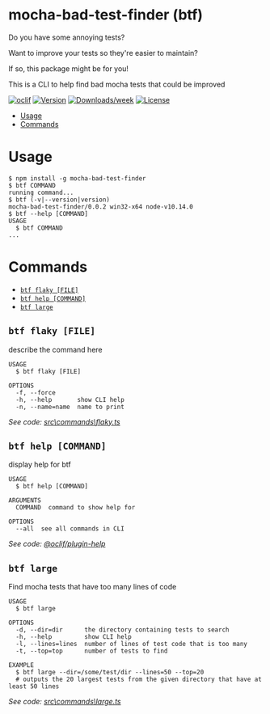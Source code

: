 mocha-bad-test-finder (btf)
=====================

Do you have some annoying tests?

Want to improve your tests so they're easier to maintain?

If so, this package might be for you!

This is a CLI to help find bad mocha tests that could be improved

[![oclif](https://img.shields.io/badge/cli-oclif-brightgreen.svg)](https://oclif.io)
[![Version](https://img.shields.io/npm/v/mocha-bad-test-finder.svg)](https://npmjs.org/package/mocha-bad-test-finder)
[![Downloads/week](https://img.shields.io/npm/dw/mocha-bad-test-finder.svg)](https://npmjs.org/package/mocha-bad-test-finder)
[![License](https://img.shields.io/npm/l/mocha-bad-test-finder.svg)](https://github.com/Dylanlan/mocha-bad-test-finder/blob/master/package.json)

<!-- toc -->
* [Usage](#usage)
* [Commands](#commands)
<!-- tocstop -->
# Usage
<!-- usage -->
```sh-session
$ npm install -g mocha-bad-test-finder
$ btf COMMAND
running command...
$ btf (-v|--version|version)
mocha-bad-test-finder/0.0.2 win32-x64 node-v10.14.0
$ btf --help [COMMAND]
USAGE
  $ btf COMMAND
...
```
<!-- usagestop -->
# Commands
<!-- commands -->
* [`btf flaky [FILE]`](#btf-flaky-file)
* [`btf help [COMMAND]`](#btf-help-command)
* [`btf large`](#btf-large)

## `btf flaky [FILE]`

describe the command here

```
USAGE
  $ btf flaky [FILE]

OPTIONS
  -f, --force
  -h, --help       show CLI help
  -n, --name=name  name to print
```

_See code: [src\commands\flaky.ts](https://github.com/Dylanlan/mocha-bad-test-finder/blob/v0.0.2/src\commands\flaky.ts)_

## `btf help [COMMAND]`

display help for btf

```
USAGE
  $ btf help [COMMAND]

ARGUMENTS
  COMMAND  command to show help for

OPTIONS
  --all  see all commands in CLI
```

_See code: [@oclif/plugin-help](https://github.com/oclif/plugin-help/blob/v2.2.1/src\commands\help.ts)_

## `btf large`

Find mocha tests that have too many lines of code

```
USAGE
  $ btf large

OPTIONS
  -d, --dir=dir      the directory containing tests to search
  -h, --help         show CLI help
  -l, --lines=lines  number of lines of test code that is too many
  -t, --top=top      number of tests to find

EXAMPLE
  $ btf large --dir=/some/test/dir --lines=50 --top=20
  # outputs the 20 largest tests from the given directory that have at least 50 lines
```

_See code: [src\commands\large.ts](https://github.com/Dylanlan/mocha-bad-test-finder/blob/v0.0.2/src\commands\large.ts)_
<!-- commandsstop -->
